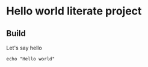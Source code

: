 Hello world literate project
============================


Build
-----


Let's say hello


    echo "Hello world"